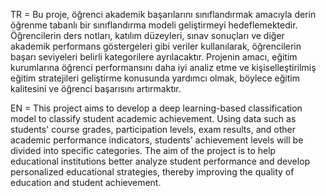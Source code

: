 TR = Bu proje, öğrenci akademik başarılarını sınıflandırmak amacıyla derin öğrenme tabanlı bir sınıflandırma modeli geliştirmeyi hedeflemektedir. Öğrencilerin ders notları, katılım düzeyleri, sınav sonuçları ve diğer akademik performans göstergeleri gibi veriler kullanılarak, öğrencilerin başarı seviyeleri belirli kategorilere ayrılacaktır. Projenin amacı, eğitim kurumlarına öğrenci performansını daha iyi analiz etme ve kişiselleştirilmiş eğitim stratejileri geliştirme konusunda yardımcı olmak, böylece eğitim kalitesini ve öğrenci başarısını artırmaktır.

EN = This project aims to develop a deep learning-based classification model to classify student academic achievement. Using data such as students' course grades, participation levels, exam results, and other academic performance indicators, students' achievement levels will be divided into specific categories. The aim of the project is to help educational institutions better analyze student performance and develop personalized educational strategies, thereby improving the quality of education and student achievement.
